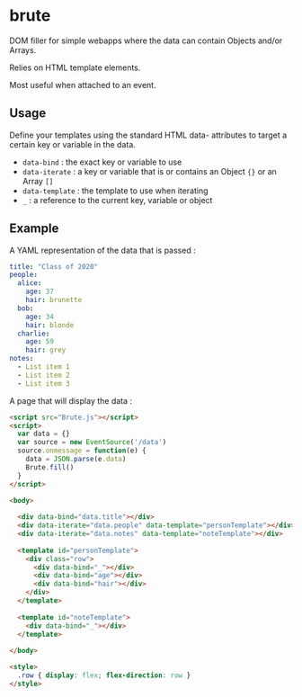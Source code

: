 # brute

DOM filler for simple webapps where the data can contain Objects and/or Arrays.

Relies on HTML template elements.

Most useful when attached to an event.

## Usage

Define your templates using the standard HTML data- attributes to target a certain key or variable in the data.

- `data-bind` : the exact key or variable to use
- `data-iterate` : a key or variable that is or contains an Object `{}` or an Array `[]`
- `data-template` : the template to use when iterating
- `_` : a reference to the current key, variable or object

## Example

A YAML representation of the data that is passed :

```yaml
title: "Class of 2020"
people:
  alice:
    age: 37
    hair: brunette
  bob:
    age: 34
    hair: blonde
  charlie:
    age: 59
    hair: grey
notes:
  - List item 1
  - List item 2
  - List item 3
```

A page that will display the data :

```html
<script src="Brute.js"></script>
<script>
  var data = {}
  var source = new EventSource('/data')
  source.onmessage = function(e) {
    data = JSON.parse(e.data)
    Brute.fill()
  }
</script>

<body>
  
  <div data-bind="data.title"></div>
  <div data-iterate="data.people" data-template="personTemplate"></div>
  <div data-iterate="data.notes" data-template="noteTemplate"></div>
  
  <template id="personTemplate">
    <div class="row">
      <div data-bind="_"></div>
      <div data-bind="age"></div>
      <div data-bind="hair"></div>
    </div>
  </template>
  
  <template id="noteTemplate">
    <div data-bind="_"></div>
  </template>
  
</body>

<style>
  .row { display: flex; flex-direction: row }
</style>
```

